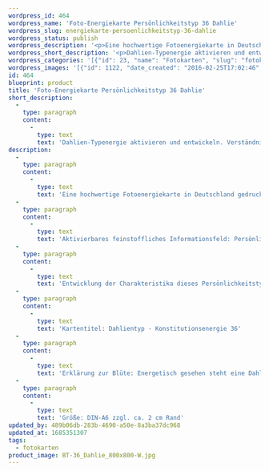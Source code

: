 ```yaml
---
wordpress_id: 464
wordpress_name: 'Foto-Energiekarte Persönlichkeitstyp 36 Dahlie'
wordpress_slug: energiekarte-persoenlichkeitstyp-36-dahlie
wordpress_status: publish
wordpress_description: '<p>Eine hochwertige Fotoenergiekarte in Deutschland gedruckt und in Handarbeit laminiert.  Sie ist in Postkartengröße (DIN-A6) oder kleiner gut zu transportieren und kann auch auf den Körper aufgelegt werden.</p><p>Aktivierbares feinstoffliches Informationsfeld: Persönlichkeitsenergie eines Dahlien-Typs: Kraftvoll, dynamisch, aktiv gestaltend, gespannt.<br />Entwicklung der Charakteristika dieses Persönlichkeitstyps. Stärkung der entsprechenden Persönlichkeit mit ihrer besonderen Energiequalität. Ausgleich und Veränderung ungünstiger Zustände innerhalb einer Person, die aufgrund dieser Konstitution entstanden sind. Annahme und Verständnis für einen Menschen mit dieser Persönlichkeitsenergie. Eine Stärkung der eigenen Persönlichkeitsenergie sowie die Beschäftigung mit der Energie anderer Persönlichkeiten kann insgesamt das eigene Selbstbewusstsein stärken.<br />Kartentitel: Dahlientyp - Konstitutionsenergie 36</p><p>Erklärung zur Blüte: Energetisch gesehen steht eine Dahlie für "Lebenslust, Energiegeladenheit, Freude, Geschwindigkeit".<br />Größe: DIN-A6 zzgl. ca. 2 cm Rand<br />Andere Formate sind individuell für Sie innerhalb weniger Tage herstellbar. Bitte kontaktieren Sie uns hierfür unter <a href="mailto:info@elvedenverlag.de">info@elvedenverlag.de</a>.</p><p>Anwendungshinweise</p>'
wordpress_short_description: '<p>Dahlien-Typenergie aktivieren und entwickeln. Verständnis für diese Typenergie gewinnen (&#8222;kraftvoll, dynamisch, aktiv gestaltend, gespannt&#8220;)</p>'
wordpress_categories: '[{"id": 23, "name": "Fotokarten", "slug": "fotokarten"}]'
wordpress_images: '[{"id": 1122, "date_created": "2016-02-25T17:02:46", "date_created_gmt": "2016-02-25T15:02:46", "date_modified": "2016-02-25T17:02:46", "date_modified_gmt": "2016-02-25T15:02:46", "src": "https://my.feenbaum.de/wp-content/uploads/2016/02/BT-36_Dahlie_800x800-W.jpg", "name": "BT-36_Dahlie_800x800-W", "alt": ""}]'
id: 464
blueprint: product
title: 'Foto-Energiekarte Persönlichkeitstyp 36 Dahlie'
short_description:
  -
    type: paragraph
    content:
      -
        type: text
        text: 'Dahlien-Typenergie aktivieren und entwickeln. Verständnis für diese Typenergie gewinnen (''kraftvoll, dynamisch, aktiv gestaltend, gespannt'')'
description:
  -
    type: paragraph
    content:
      -
        type: text
        text: 'Eine hochwertige Fotoenergiekarte in Deutschland gedruckt und in Handarbeit laminiert.  Sie ist in Postkartengröße (DIN-A6) oder kleiner gut zu transportieren und kann auch auf den Körper aufgelegt werden.'
  -
    type: paragraph
    content:
      -
        type: text
        text: 'Aktivierbares feinstoffliches Informationsfeld: Persönlichkeitsenergie eines Dahlien-Typs: Kraftvoll, dynamisch, aktiv gestaltend, gespannt.'
  -
    type: paragraph
    content:
      -
        type: text
        text: 'Entwicklung der Charakteristika dieses Persönlichkeitstyps. Stärkung der entsprechenden Persönlichkeit mit ihrer besonderen Energiequalität. Ausgleich und Veränderung ungünstiger Zustände innerhalb einer Person, die aufgrund dieser Konstitution entstanden sind. Annahme und Verständnis für einen Menschen mit dieser Persönlichkeitsenergie. Eine Stärkung der eigenen Persönlichkeitsenergie sowie die Beschäftigung mit der Energie anderer Persönlichkeiten kann insgesamt das eigene Selbstbewusstsein stärken.'
  -
    type: paragraph
    content:
      -
        type: text
        text: 'Kartentitel: Dahlientyp - Konstitutionsenergie 36'
  -
    type: paragraph
    content:
      -
        type: text
        text: 'Erklärung zur Blüte: Energetisch gesehen steht eine Dahlie für "Lebenslust, Energiegeladenheit, Freude, Geschwindigkeit".'
  -
    type: paragraph
    content:
      -
        type: text
        text: 'Größe: DIN-A6 zzgl. ca. 2 cm Rand'
updated_by: 489b06db-283b-4690-a50e-8a3ba37dc968
updated_at: 1685351307
tags:
  - fotokarten
product_image: BT-36_Dahlie_800x800-W.jpg
---
```

